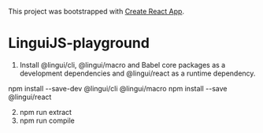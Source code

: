 This project was bootstrapped with [Create React App](https://github.com/facebook/create-react-app).

# LinguiJS-playground

1. Install @lingui/cli, @lingui/macro and Babel core packages as a development dependencies and @lingui/react as a runtime dependency.

npm install --save-dev @lingui/cli @lingui/macro
npm install --save @lingui/react

2. npm run extract
3. npm run compile



